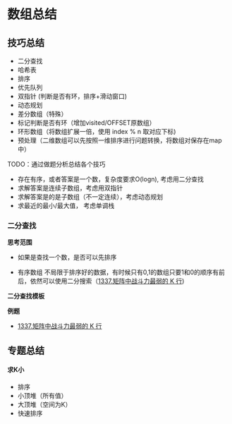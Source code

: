 # 数组总结

## 技巧总结

- 二分查找
- 哈希表
- 排序
- 优先队列
- 双指针 (判断是否有环，排序+滑动窗口)
- 动态规划
- 差分数组（特殊）
- 标记判断是否有环（增加visited/OFFSET原数组）
- 环形数组（将数组扩展一倍，使用 index % n 取对应下标)
- 预处理（二维数组可以先按照一维排序进行问题转换，将数组对保存在map中）


 TODO：通过做题分析总结各个技巧

- 存在有序，或者答案是一个数，复杂度要求O(logn), 考虑用二分查找
- 求解答案是连续子数组，考虑用双指针
- 求解答案是的是子数组（不一定连续），考虑动态规划
- 求最近的最小/最大值， 考虑单调栈



### 二分查找

**思考范围**
- 如果是查找一个数，是否可以先排序

- 有序数组 
  不局限于排序好的数据，有时候只有0,1的数组只要1和0的顺序有前后，依然可以使用二分搜索（[1337.矩阵中战斗力最弱的 K 行](1337-the-k-weakest-rows-in-a-matrix.md))

**二分查找模板**

**例题**
- [1337.矩阵中战斗力最弱的 K 行](1337-the-k-weakest-rows-in-a-matrix.md)


## 专题总结

#### 求K小
- 排序
- 小顶堆（所有值）
- 大顶堆（空间为K）
- 快速排序

